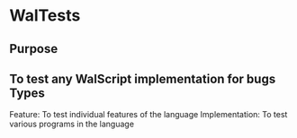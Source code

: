 WalTests
=======
Purpose
-------
To test any WalScript implementation for bugs
Types
-----
Feature: To test individual features of the language 
Implementation: To test various programs in the language
